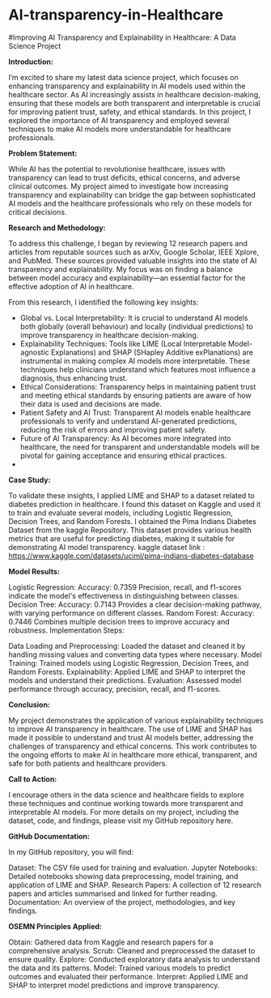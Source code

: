 # AI-transparency-in-Healthcare

#Improving AI Transparency and Explainability in Healthcare: A Data Science Project




**Introduction:**

I’m excited to share my latest data science project, which focuses on enhancing transparency and explainability in AI models used within the healthcare sector. As AI increasingly assists in healthcare decision-making, ensuring that these models are both transparent and interpretable is crucial for improving patient trust, safety, and ethical standards. In this project, I explored the importance of AI transparency and employed several techniques to make AI models more understandable for healthcare professionals.

**Problem Statement:**

While AI has the potential to revolutionise healthcare, issues with transparency can lead to trust deficits, ethical concerns, and adverse clinical outcomes. My project aimed to investigate how increasing transparency and explainability can bridge the gap between sophisticated AI models and the healthcare professionals who rely on these models for critical decisions.

**Research and Methodology:**

To address this challenge, I began by reviewing 12 research papers and articles from reputable sources such as arXiv, Google Scholar, IEEE Xplore, and PubMed. These sources provided valuable insights into the state of AI transparency and explainability. My focus was on finding a balance between model accuracy and explainability—an essential factor for the effective adoption of AI in healthcare.

From this research, I identified the following key insights:

- Global vs. Local Interpretability: It is crucial to understand AI models both globally (overall behaviour) and locally (individual predictions) to improve transparency in healthcare decision-making.
- Explainability Techniques: Tools like LIME (Local Interpretable Model-agnostic Explanations) and SHAP (SHapley Additive exPlanations) are instrumental in making complex AI models more interpretable. These techniques help clinicians understand which features most influence a diagnosis, thus enhancing trust.
- Ethical Considerations: Transparency helps in maintaining patient trust and meeting ethical standards by ensuring patients are aware of how their data is used and decisions are made.
- Patient Safety and AI Trust: Transparent AI models enable healthcare professionals to verify and understand AI-generated predictions, reducing the risk of errors and improving patient safety.
- Future of AI Transparency: As AI becomes more integrated into healthcare, the need for transparent and understandable models will be pivotal for gaining acceptance and ensuring ethical practices.
- 
**Case Study:**

To validate these insights, I applied LIME and SHAP to a dataset related to diabetes prediction in healthcare. I found this dataset on Kaggle and used it to train and evaluate several models, including Logistic Regression, Decision Trees, and Random Forests. I obtained the Pima Indians Diabetes Dataset from the kaggle Repository. This dataset provides various health metrics that are useful for predicting diabetes, making it suitable for demonstrating AI model transparency.
kaggle dataset link : https://www.kaggle.com/datasets/uciml/pima-indians-diabetes-database


**Model Results:**

Logistic Regression: Accuracy: 0.7359
Precision, recall, and f1-scores indicate the model's effectiveness in distinguishing between classes.
Decision Tree: Accuracy: 0.7143
Provides a clear decision-making pathway, with varying performance on different classes.
Random Forest: Accuracy: 0.7446
Combines multiple decision trees to improve accuracy and robustness.
Implementation Steps:

Data Loading and Preprocessing: Loaded the dataset and cleaned it by handling missing values and converting data types where necessary.
Model Training: Trained models using Logistic Regression, Decision Trees, and Random Forests.
Explainability: Applied LIME and SHAP to interpret the models and understand their predictions.
Evaluation: Assessed model performance through accuracy, precision, recall, and f1-scores.

**Conclusion:**

My project demonstrates the application of various explainability techniques to improve AI transparency in healthcare. The use of LIME and SHAP has made it possible to understand and trust AI models better, addressing the challenges of transparency and ethical concerns. This work contributes to the ongoing efforts to make AI in healthcare more ethical, transparent, and safe for both patients and healthcare providers.

**Call to Action:**

I encourage others in the data science and healthcare fields to explore these techniques and continue working towards more transparent and interpretable AI models. For more details on my project, including the dataset, code, and findings, please visit my GitHub repository here.

**GitHub Documentation:**

In my GitHub repository, you will find:

Dataset: The CSV file used for training and evaluation.
Jupyter Notebooks: Detailed notebooks showing data preprocessing, model training, and application of LIME and SHAP.
Research Papers: A collection of 12 research papers and articles summarised and linked for further reading.
Documentation: An overview of the project, methodologies, and key findings.


**OSEMN Principles Applied:**

Obtain: Gathered data from Kaggle and research papers for a comprehensive analysis.
Scrub: Cleaned and preprocessed the dataset to ensure quality.
Explore: Conducted exploratory data analysis to understand the data and its patterns.
Model: Trained various models to predict outcomes and evaluated their performance.
Interpret: Applied LIME and SHAP to interpret model predictions and improve transparency.







